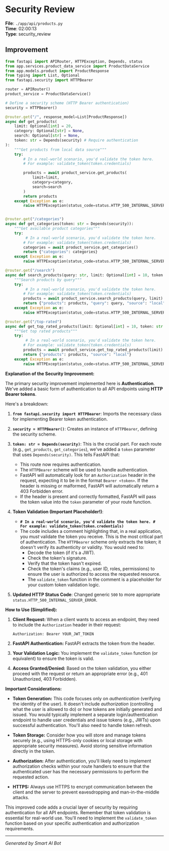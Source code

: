 # Security Review

**File**: `./app/api/products.py`  
**Time**: 02:00:13  
**Type**: security_review

## Improvement

```python
from fastapi import APIRouter, HTTPException, Depends, status
from app.services.product_data_service import ProductDataService
from app.models.product import ProductResponse
from typing import List, Optional
from fastapi.security import HTTPBearer

router = APIRouter()
product_service = ProductDataService()

# Define a security scheme (HTTP Bearer authentication)
security = HTTPBearer()

@router.get("/", response_model=List[ProductResponse])
async def get_products(
    limit: Optional[int] = 20,
    category: Optional[str] = None,
    search: Optional[str] = None,
    token: str = Depends(security) # Require authentication
):
    """Get products from local data source"""
    try:
        # In a real-world scenario, you'd validate the token here.
        # For example: validate_token(token.credentials)

        products = await product_service.get_products(
            limit=limit,
            category=category,
            search=search
        )
        return products
    except Exception as e:
        raise HTTPException(status_code=status.HTTP_500_INTERNAL_SERVER_ERROR, detail=str(e))


@router.get("/categories")
async def get_categories(token: str = Depends(security)):
    """Get available product categories"""
    try:
         # In a real-world scenario, you'd validate the token here.
        # For example: validate_token(token.credentials)
        categories = await product_service.get_categories()
        return {"categories": categories}
    except Exception as e:
        raise HTTPException(status_code=status.HTTP_500_INTERNAL_SERVER_ERROR, detail=str(e))

@router.get("/search")
async def search_products(query: str, limit: Optional[int] = 10, token: str = Depends(security)):
    """Search products by query"""
    try:
         # In a real-world scenario, you'd validate the token here.
        # For example: validate_token(token.credentials)
        products = await product_service.search_products(query, limit)
        return {"products": products, "query": query, "source": "local"}
    except Exception as e:
        raise HTTPException(status_code=status.HTTP_500_INTERNAL_SERVER_ERROR, detail=str(e))

@router.get("/top-rated")
async def get_top_rated_products(limit: Optional[int] = 10, token: str = Depends(security)):
    """Get top rated products"""
    try:
         # In a real-world scenario, you'd validate the token here.
        # For example: validate_token(token.credentials)
        products = await product_service.get_top_rated_products(limit)
        return {"products": products, "source": "local"}
    except Exception as e:
        raise HTTPException(status_code=status.HTTP_500_INTERNAL_SERVER_ERROR, detail=str(e))
```

**Explanation of the Security Improvement:**

The primary security improvement implemented here is **Authentication**.  We've added a basic form of authentication to all API endpoints using **HTTP Bearer tokens**.

Here's a breakdown:

1. **`from fastapi.security import HTTPBearer`**: Imports the necessary class for implementing Bearer token authentication.

2. **`security = HTTPBearer()`**: Creates an instance of `HTTPBearer`, defining the security scheme.

3. **`token: str = Depends(security)`**:  This is the crucial part.  For each route (e.g., `get_products`, `get_categories`), we've added a `token` parameter that uses `Depends(security)`.  This tells FastAPI that:
   - This route now requires authentication.
   - The `HTTPBearer` scheme will be used to handle authentication.
   - FastAPI will automatically look for an `Authorization` header in the request, expecting it to be in the format `Bearer <token>`.  If the header is missing or malformed, FastAPI will automatically return a 403 Forbidden error.
   - If the header is present and correctly formatted, FastAPI will pass the token value into the `token` parameter of your route function.

4. **Token Validation (Important Placeholder!)**:
   - **`# In a real-world scenario, you'd validate the token here. # For example: validate_token(token.credentials)`**
   - The code includes a comment highlighting that, in a real application, you *must* validate the token you receive. This is the most critical part of authentication.  The `HTTPBearer` scheme only extracts the token; it doesn't verify its authenticity or validity. You would need to:
     - Decode the token (if it's a JWT).
     - Check the token's signature.
     - Verify that the token hasn't expired.
     - Check the token's claims (e.g., user ID, roles, permissions) to ensure the user is authorized to access the requested resource.
     -  The `validate_token` function in the comment is a placeholder for your custom token validation logic.

5. **Updated HTTP Status Code**: Changed generic `500` to more appropriate `status.HTTP_500_INTERNAL_SERVER_ERROR`.

**How to Use (Simplified):**

1. **Client Request:** When a client wants to access an endpoint, they need to include the `Authorization` header in their request:

   ```
   Authorization: Bearer YOUR_JWT_TOKEN
   ```

2. **FastAPI Authentication:** FastAPI extracts the token from the header.

3. **Your Validation Logic:** You implement the `validate_token` function (or equivalent) to ensure the token is valid.

4. **Access Granted/Denied:**  Based on the token validation, you either proceed with the request or return an appropriate error (e.g., 401 Unauthorized, 403 Forbidden).

**Important Considerations:**

* **Token Generation:** This code focuses only on *authentication* (verifying the identity of the user).  It doesn't include *authorization* (controlling what the user is allowed to do) or how tokens are initially generated and issued. You would typically implement a separate login/authentication endpoint to handle user credentials and issue tokens (e.g., JWTs) upon successful authentication.  You'll also need to handle token refresh.

* **Token Storage:** Consider how you will store and manage tokens securely (e.g., using HTTPS-only cookies or local storage with appropriate security measures).  Avoid storing sensitive information directly in the token.

* **Authorization:**  After authentication, you'll likely need to implement authorization checks within your route handlers to ensure that the authenticated user has the necessary permissions to perform the requested action.

* **HTTPS:**  Always use HTTPS to encrypt communication between the client and the server to prevent eavesdropping and man-in-the-middle attacks.

This improved code adds a crucial layer of security by requiring authentication for all API endpoints.  Remember that token validation is essential for real-world use.  You'll need to implement the `validate_token` function based on your specific authentication and authorization requirements.

---
*Generated by Smart AI Bot*

